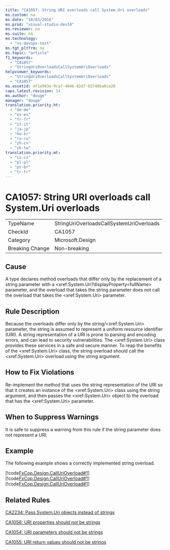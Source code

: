 ```yaml
---
title: "CA1057: String URI overloads call System.Uri overloads"
ms.custom: na
ms.date: "10/03/2016"
ms.prod: "visual-studio-dev14"
ms.reviewer: na
ms.suite: na
ms.technology: 
  - "vs-devops-test"
ms.tgt_pltfrm: na
ms.topic: "article"
f1_keywords: 
  - "CA1057"
  - "StringUriOverloadsCallSystemUriOverloads"
helpviewer_keywords: 
  - "StringUriOverloadsCallSystemUriOverloads"
  - "CA1057"
ms.assetid: ef1e983e-9ca7-404b-82d7-65740ba0ce20
caps.latest.revision: 14
ms.author: "douge"
manager: "douge"
translation.priority.ht: 
  - "de-de"
  - "es-es"
  - "fr-fr"
  - "it-it"
  - "ja-jp"
  - "ko-kr"
  - "ru-ru"
  - "zh-cn"
  - "zh-tw"
translation.priority.mt: 
  - "cs-cz"
  - "pl-pl"
  - "pt-br"
  - "tr-tr"
---
```

# CA1057: String URI overloads call System.Uri overloads
|||  
|-|-|  
|TypeName|StringUriOverloadsCallSystemUriOverloads|  
|CheckId|CA1057|  
|Category|Microsoft.Design|  
|Breaking Change|Non-breaking|  
  
## Cause  
 A type declares method overloads that differ only by the replacement of a string parameter with a \<xref:System.Uri?displayProperty=fullName> parameter, and the overload that takes the string parameter does not call the overload that takes the \<xref:System.Uri> parameter.  
  
## Rule Description  
 Because the overloads differ only by the string/\<xref:System.Uri> parameter, the string is assumed to represent a uniform resource identifier (URI). A string representation of a URI is prone to parsing and encoding errors, and can lead to security vulnerabilities. The \<xref:System.Uri> class provides these services in a safe and secure manner. To reap the benefits of the \<xref:System.Uri> class, the string overload should call the \<xref:System.Uri> overload using the string argument.  
  
## How to Fix Violations  
 Re-implement the method that uses the string representation of the URI so that it creates an instance of the \<xref:System.Uri> class using the string argument, and then passes the \<xref:System.Uri> object to the overload that has the \<xref:System.Uri> parameter.  
  
## When to Suppress Warnings  
 It is safe to suppress a warning from this rule if the string parameter does not represent a URI.  
  
## Example  
 The following example shows a correctly implemented string overload.  
  
 [!code[FxCop.Design.CallUriOverload#1](../VS_IDE/codesnippet/CSharp/ca1057--string-uri-overloads-call-system.uri-overloads_1.cs)]
[!code[FxCop.Design.CallUriOverload#1](../VS_IDE/codesnippet/CPP/ca1057--string-uri-overloads-call-system.uri-overloads_1.cpp)]
[!code[FxCop.Design.CallUriOverload#1](../VS_IDE/codesnippet/VisualBasic/ca1057--string-uri-overloads-call-system.uri-overloads_1.vb)]  
  
## Related Rules  
 [CA2234: Pass System.Uri objects instead of strings](../VS_IDE/ca2234--pass-system.uri-objects-instead-of-strings.md)  
  
 [CA1056: URI properties should not be strings](../VS_IDE/ca1056--uri-properties-should-not-be-strings.md)  
  
 [CA1054: URI parameters should not be strings](../VS_IDE/ca1054--uri-parameters-should-not-be-strings.md)  
  
 [CA1055: URI return values should not be strings](../VS_IDE/ca1055--uri-return-values-should-not-be-strings.md)